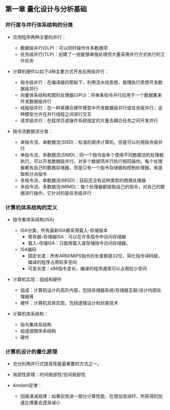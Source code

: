 ## 第一章 量化设计与分析基础

### 并行度与并行体系结构的分类
* 应用程序两种主要的并行：
    * 数据级并行(DLP)：可以同时操作许多数据项
    * 任务级并行(TLP)：创建了一些能够单独处理但大量采用并行方式执行的工作任务

* 计算机硬件以如下4种主要方式开发应用级并行：
    * 指令级并行：在编译器的帮助下，利用流水线思想、推理执行思想开发数据级并行
    * 向量体系结构和图形处理器(GPU)：将单条指令并行应用于一个数据集来开发数据级并行
    * 线程级并行：在一种紧耦合硬件模型中开发数据级并行或任务级并行，这种模型允许在并行线程之间进行交互
    * 请求级并行：在程序员或操作系统指定的大量去耦合任务之间开发并行

* 指令流数据流分类：
    * 单指令流、单数据流(SISD)：标准的顺序计算机，但是可以利用指令级并行
    * 单指令流、多数据流(SIMD)：同一个指令由多个使用不同数据流的处理器执行，可以开发数据级并行，对多个数据项并行执行相同操作。每个处理器都有自己的数据存储器，但是只有一个指令存储器和控制处理器，来提取和分派指令
    * 多指令流、单数据流(MISD)：目前还没有这种类型的商用处理器
    * 多指令流、多数据流(MIMD)：每个处理器都提取自己的指令，对自己的数据进行操作，它针对的是任务级并行


### 计算机体系结构的定义
* 指令集体系结构(ISA)
    * ISA分类，所有最新ISA都采用载入-存储版本
        * 寄存器-存储器ISA：可以在许多指令中访问存储器
        * 载入-存储ISA：只能用载入或存储指令访问存储器。
    * ISA编码
        * 固定长度：所有ARM/MIPS指令的长度都是32位，简化指令译码级，编译的程序占用较多空间
        * 可变长度：x86指令变长，编译的程序通常可以占用较少空间

* 计算机实现：组成和硬件
    * 组成：计算机设计的高阶内容，包括存储器系统/存储器互联/设计内部处理器等
    * 硬件：计算机具体实现，包括逻辑设计和封装技术

* 计算机体系结构：
    * 指令集体系结构
    * 组成或微体系结构
    * 硬件

### 计算机设计的量化原理
* 充分利用并行式提高性能最重要的方法之一。

* 局部性原理：时间局部性/空间局部性

* Amdahl定律：
    * 回报递减规律：如果仅改进一部分计算性能，在增加改进时，所获得的加速比增量会逐渐减小
